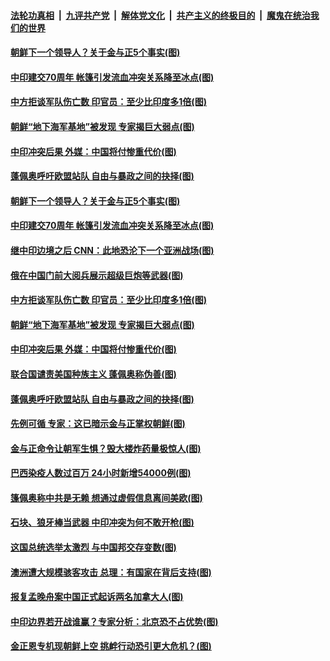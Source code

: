 ####  [法轮功真相](../../../../basic/blob/master/README.md?t=06222131) &nbsp;|&nbsp; [九评共产党](../../../../9ping.md/blob/master/README.md?t=06222131) &nbsp;|&nbsp; [解体党文化](../../../../jtdwh.md/blob/master/README.md?t=06222131)  &nbsp;|&nbsp; [共产主义的终极目的](../../../../gczydzjmd.md/blob/master/README.md?t=06222131) &nbsp;|&nbsp; [魔鬼在统治我们的世界](../../../../mgztzwmdsj.md/blob/master/README.md?t=06222131) 

#### [朝鲜下一个领导人？关于金与正5个事实(图)](../pages/p9/937239.md?t=06222131) 

#### [中印建交70周年 帐篷引发流血冲突关系降至冰点(图)](../pages/p9/937297.md?t=06222131) 

#### [中方拒谈军队伤亡数 印官员：至少比印度多1倍(图)](../pages/p9/937262.md?t=06222131) 

#### [朝鲜“地下海军基地”被发现 专家揭巨大弱点(图)](../pages/p9/937152.md?t=06222131) 

#### [中印冲突后果 外媒：中国将付惨重代价(图)](../pages/p9/937150.md?t=06222131) 

#### [蓬佩奥呼吁欧盟站队 自由与暴政之间的抉择(图)](../pages/p9/937188.md?t=06222131) 

#### [朝鲜下一个领导人？关于金与正5个事实(图)](../pages/p9/937239.md?t=06222131) 

#### [中印建交70周年 帐篷引发流血冲突关系降至冰点(图)](../pages/p9/937297.md?t=06222131) 

#### [继中印边境之后 CNN：此地恐沦下一个亚洲战场(图)](../pages/p9/937235.md?t=06222131) 

#### [俄在中国门前大阅兵展示超级巨炮等武器(图)](../pages/p9/937283.md?t=06222131) 

#### [中方拒谈军队伤亡数 印官员：至少比印度多1倍(图)](../pages/p9/937262.md?t=06222131) 

#### [朝鲜“地下海军基地”被发现 专家揭巨大弱点(图)](../pages/p9/937152.md?t=06222131) 

#### [中印冲突后果 外媒：中国将付惨重代价(图)](../pages/p9/937150.md?t=06222131) 

#### [联合国谴责美国种族主义 蓬佩奥称伪善(图)](../pages/p9/937213.md?t=06222131) 

#### [蓬佩奥呼吁欧盟站队 自由与暴政之间的抉择(图)](../pages/p9/937188.md?t=06222131) 

#### [先例可循 专家：这已暗示金与正掌权朝鲜(图)](../pages/p9/937143.md?t=06222131) 

#### [金与正命令让朝军生惧？毁大楼炸药量极惊人(图)](../pages/p9/937061.md?t=06222131) 

#### [巴西染疫人数过百万 24小时新增54000例(图)](../pages/p9/937113.md?t=06222131) 

#### [篷佩奥称中共是无赖 想通过虚假信息离间美欧(图)](../pages/p9/937106.md?t=06222131) 

#### [石块、狼牙棒当武器 中印冲突为何不敢开枪(图)](../pages/p9/937048.md?t=06222131) 

#### [这国总统选举太激烈 与中国邦交存变数(图)](../pages/p9/937103.md?t=06222131) 

#### [澳洲遭大规模骇客攻击 总理：有国家在背后支持(图)](../pages/p9/937006.md?t=06222131) 

#### [报复孟晚舟案中国正式起诉两名加拿大人(图)](../pages/p9/937053.md?t=06222131) 


#### [中印边界若开战谁赢？专家分析：北京恐不占优势(图)](../pages/p9/937023.md?t=06222131) 

#### [金正恩专机现朝鲜上空 挑衅行动恐引更大危机？(图)](../pages/p9/936934.md?t=06222131) 


